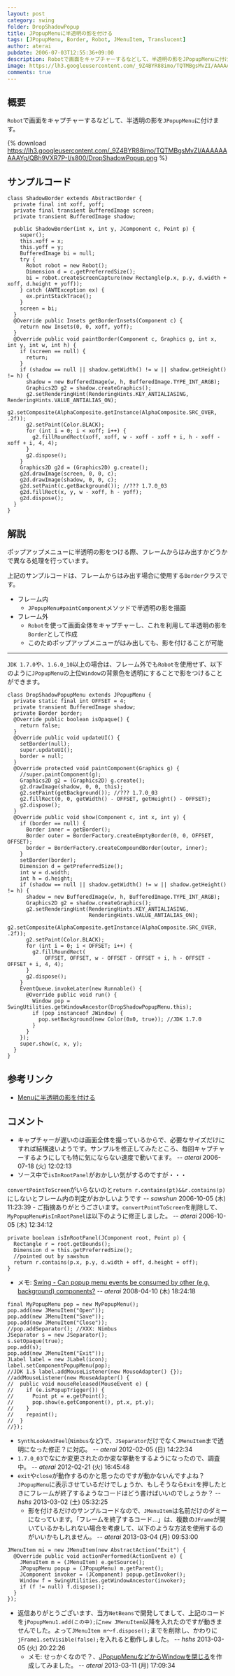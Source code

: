 ```yaml
---
layout: post
category: swing
folder: DropShadowPopup
title: JPopupMenuに半透明の影を付ける
tags: [JPopupMenu, Border, Robot, JMenuItem, Translucent]
author: aterai
pubdate: 2006-07-03T12:55:36+09:00
description: Robotで画面をキャプチャーするなどして、半透明の影をJPopupMenuに付けます。
image: https://lh3.googleusercontent.com/_9Z4BYR88imo/TQTMBgsMvZI/AAAAAAAAAYg/QBh9VXR7P-I/s800/DropShadowPopup.png
comments: true
---
```

## 概要
`Robot`で画面をキャプチャーするなどして、半透明の影を`JPopupMenu`に付けます。

{% download https://lh3.googleusercontent.com/_9Z4BYR88imo/TQTMBgsMvZI/AAAAAAAAAYg/QBh9VXR7P-I/s800/DropShadowPopup.png %}

## サンプルコード
<pre class="prettyprint"><code>class ShadowBorder extends AbstractBorder {
  private final int xoff, yoff;
  private final transient BufferedImage screen;
  private transient BufferedImage shadow;

  public ShadowBorder(int x, int y, JComponent c, Point p) {
    super();
    this.xoff = x;
    this.yoff = y;
    BufferedImage bi = null;
    try {
      Robot robot = new Robot();
      Dimension d = c.getPreferredSize();
      bi = robot.createScreenCapture(new Rectangle(p.x, p.y, d.width + xoff, d.height + yoff));
    } catch (AWTException ex) {
      ex.printStackTrace();
    }
    screen = bi;
  }
  @Override public Insets getBorderInsets(Component c) {
    return new Insets(0, 0, xoff, yoff);
  }
  @Override public void paintBorder(Component c, Graphics g, int x, int y, int w, int h) {
    if (screen == null) {
      return;
    }
    if (shadow == null || shadow.getWidth() != w || shadow.getHeight() != h) {
      shadow = new BufferedImage(w, h, BufferedImage.TYPE_INT_ARGB);
      Graphics2D g2 = shadow.createGraphics();
      g2.setRenderingHint(RenderingHints.KEY_ANTIALIASING, RenderingHints.VALUE_ANTIALIAS_ON);
      g2.setComposite(AlphaComposite.getInstance(AlphaComposite.SRC_OVER, .2f));
      g2.setPaint(Color.BLACK);
      for (int i = 0; i &lt; xoff; i++) {
        g2.fillRoundRect(xoff, xoff, w - xoff - xoff + i, h - xoff - xoff + i, 4, 4);
      }
      g2.dispose();
    }
    Graphics2D g2d = (Graphics2D) g.create();
    g2d.drawImage(screen, 0, 0, c);
    g2d.drawImage(shadow, 0, 0, c);
    g2d.setPaint(c.getBackground()); //??? 1.7.0_03
    g2d.fillRect(x, y, w - xoff, h - yoff);
    g2d.dispose();
  }
}
</code></pre>

## 解説
ポップアップメニューに半透明の影をつける際、フレームからはみ出すかどうかで異なる処理を行っています。

上記のサンプルコードは、フレームからはみ出す場合に使用する`Border`クラスです。

- フレーム内
    - `JPopupMenu#paintComponent`メソッドで半透明の影を描画
- フレーム外
    - `Robot`を使って画面全体をキャプチャーし、これを利用して半透明の影を`Border`として作成
    - このためポップアップメニューがはみ出しても、影を付けることが可能

<!-- dummy comment line for breaking list -->

- - - -
`JDK 1.7.0`や、`1.6.0_10`以上の場合は、フレーム外でも`Robot`を使用せず、以下のように`JPopupMenu`の上位`Window`の背景色を透明にすることで影をつけることができます。

<pre class="prettyprint"><code>class DropShadowPopupMenu extends JPopupMenu {
  private static final int OFFSET = 4;
  private transient BufferedImage shadow;
  private Border border;
  @Override public boolean isOpaque() {
    return false;
  }
  @Override public void updateUI() {
    setBorder(null);
    super.updateUI();
    border = null;
  }
  @Override protected void paintComponent(Graphics g) {
    //super.paintComponent(g);
    Graphics2D g2 = (Graphics2D) g.create();
    g2.drawImage(shadow, 0, 0, this);
    g2.setPaint(getBackground()); //??? 1.7.0_03
    g2.fillRect(0, 0, getWidth() - OFFSET, getHeight() - OFFSET);
    g2.dispose();
  }
  @Override public void show(Component c, int x, int y) {
    if (border == null) {
      Border inner = getBorder();
      Border outer = BorderFactory.createEmptyBorder(0, 0, OFFSET, OFFSET);
      border = BorderFactory.createCompoundBorder(outer, inner);
    }
    setBorder(border);
    Dimension d = getPreferredSize();
    int w = d.width;
    int h = d.height;
    if (shadow == null || shadow.getWidth() != w || shadow.getHeight() != h) {
      shadow = new BufferedImage(w, h, BufferedImage.TYPE_INT_ARGB);
      Graphics2D g2 = shadow.createGraphics();
      g2.setRenderingHint(RenderingHints.KEY_ANTIALIASING,
                          RenderingHints.VALUE_ANTIALIAS_ON);
      g2.setComposite(AlphaComposite.getInstance(AlphaComposite.SRC_OVER, .2f));
      g2.setPaint(Color.BLACK);
      for (int i = 0; i &lt; OFFSET; i++) {
        g2.fillRoundRect(
            OFFSET, OFFSET, w - OFFSET - OFFSET + i, h - OFFSET - OFFSET + i, 4, 4);
      }
      g2.dispose();
    }
    EventQueue.invokeLater(new Runnable() {
      @Override public void run() {
        Window pop = SwingUtilities.getWindowAncestor(DropShadowPopupMenu.this);
        if (pop instanceof JWindow) {
          pop.setBackground(new Color(0x0, true)); //JDK 1.7.0
        }
      }
    });
    super.show(c, x, y);
  }
}
</code></pre>

## 参考リンク
- [Menuに半透明の影を付ける](https://ateraimemo.com/Swing/MenuWithShadow.html)

<!-- dummy comment line for breaking list -->

## コメント
- キャプチャーが遅いのは画面全体を撮っているからで、必要なサイズだけにすれば結構速いようです。サンプルを修正してみたところ、毎回キャプチャーするようにしても特に気にならない速度で動いてます。 -- *aterai* 2006-07-18 (火) 12:02:13
- ソース中で`isInRootPanel`がおかしい気がするのですが・・・

<!-- dummy comment line for breaking list -->
`convertPointToScreen`がいらないのと`return r.contains(pt)&&r.contains(p)`にしないとフレーム内の判定がおかしいようです -- *sawshun* 2006-10-05 (木) 11:23:39
    - ご指摘ありがとうごさいます。`convertPointToScreen`を削除して、`MyPopupMenu#isInRootPanel`は以下のように修正しました。 -- *aterai* 2006-10-05 (木) 12:34:12

<!-- dummy comment line for breaking list -->

<pre class="prettyprint"><code>private boolean isInRootPanel(JComponent root, Point p) {
  Rectangle r = root.getBounds();
  Dimension d = this.getPreferredSize();
  //pointed out by sawshun
  return r.contains(p.x, p.y, d.width + off, d.height + off);
}
</code></pre>

- メモ: [Swing - Can popup menu events be consumed by other (e.g. background) components?](https://community.oracle.com/thread/1393754) -- *aterai* 2008-04-10 (木) 18:24:18

<!-- dummy comment line for breaking list -->

<pre class="prettyprint"><code>final MyPopupMenu pop = new MyPopupMenu();
pop.add(new JMenuItem("Open"));
pop.add(new JMenuItem("Save"));
pop.add(new JMenuItem("Close"));
//pop.addSeparator(); //XXX: Nimbus
JSeparator s = new JSeparator();
s.setOpaque(true);
pop.add(s);
pop.add(new JMenuItem("Exit"));
JLabel label = new JLabel(icon);
label.setComponentPopupMenu(pop);
//JDK 1.5 label.addMouseListener(new MouseAdapter() {});
//addMouseListener(new MouseAdapter() {
//  public void mouseReleased(MouseEvent e) {
//    if (e.isPopupTrigger()) {
//      Point pt = e.getPoint();
//      pop.show(e.getComponent(), pt.x, pt.y);
//    }
//    repaint();
//  }
//});
</code></pre>
- `SynthLookAndFeel`(`Nimbus`など)で、`JSeparator`だけでなく`JMenuItem`まで透明になった修正？に対応。 -- *aterai* 2012-02-05 (日) 14:22:34
- `1.7.0_03`でなにか変更されたのか変な挙動をするようになったので、調査中。 -- *aterai* 2012-02-21 (火) 16:45:48
- `exit`や`close`が動作するのかと思ったのですが動かないんですよね？ `JPopupMenu`に表示させているだけでしょうか、もしそうなら`Exit`を押したときにフレームが終了するようなコードはどう書けばいいのでしょうか？ -- *hshs* 2013-03-02 (土) 05:32:25
    - 影を付けるだけのサンプルコードなので、`JMenuItem`は名前だけのダミーになっています。「フレームを終了するコード…」は、複数の`JFrame`が開いているかもしれない場合を考慮して、以下のような方法を使用するのがいいかもしれません。 -- *aterai* 2013-03-04 (月) 09:53:00

<!-- dummy comment line for breaking list -->

<pre class="prettyprint"><code>JMenuItem mi = new JMenuItem(new AbstractAction("Exit") {
  @Override public void actionPerformed(ActionEvent e) {
    JMenuItem m = (JMenuItem) e.getSource();
    JPopupMenu popup = (JPopupMenu) m.getParent();
    JComponent invoker = (JComponent) popup.getInvoker();
    Window f = SwingUtilities.getWindowAncestor(invoker);
    if (f != null) f.dispose();
  }
});
</code></pre>
- 返信ありがとうございます、当方`NetBeans`で開発してまして、上記のコードを`jPopupMenu1.add(この中);`に`new JMenuItem`以降を入れたのですが動きませんでした。よって`JMenuItem m`～`f.dispose();`までを削除し、かわりに`jFrame1.setVisible(false);`を入れると動作しました。 -- *hshs* 2013-03-05 (火) 20:22:26
    - メモ: せっかくなので？、[JPopupMenuなどからWindowを閉じる](https://ateraimemo.com/Swing/WindowClosingAction.html)を作成してみました。 -- *aterai* 2013-03-11 (月) 17:09:34

<!-- dummy comment line for breaking list -->
